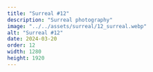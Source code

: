 ```yaml
---
title: "Surreal #12"
description: "Surreal photography"
image: "../../assets/surreal/12_surreal.webp"
alt: "Surreal #12"
date: 2024-03-20
order: 12
width: 1280
height: 1920
---
```

